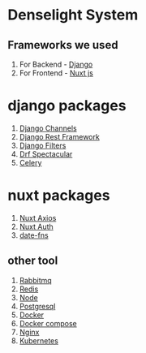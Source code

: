# Denselight System

## Frameworks we used
1. For Backend - [Django](https://github.com/django/django)
2. For Frontend - [Nuxt js](https://github.com/nuxt/nuxt.js)



# django packages
1. [Django Channels](https://channels.readthedocs.io/en/stable/)
2. [Django Rest Framework](https://www.django-rest-framework.org/)
3. [Django Filters](https://django-filter.readthedocs.io/en/stable/)
4. [Drf Spectacular](https://github.com/tfranzel/drf-spectacular)
5. [Celery](https://docs.celeryproject.org/en/stable/)


# nuxt packages
1. [Nuxt Axios](https://axios.nuxtjs.org/)
2. [Nuxt Auth](https://auth.nuxtjs.org/)
3. [date-fns](https://date-fns.org/)

## other tool 
1.  [Rabbitmq](https://www.rabbitmq.com/)
5.  [Redis](https://redis.io/)
6.  [Node](https://nodejs.org/en/)
7.  [Postgresql](https://www.postgresql.org/)
8.  [Docker](https://www.docker.com/)
9.  [Docker compose](https://docs.docker.com/compose/)
10. [Nginx](https://www.nginx.com/)
11. [Kubernetes](https://kubernetes.io/)
 
